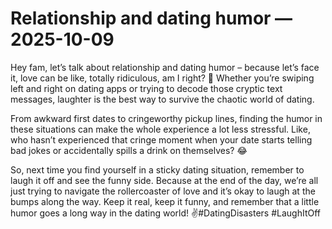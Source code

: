 # Relationship and dating humor — 2025-10-09

Hey fam, let’s talk about relationship and dating humor – because let’s face it, love can be like, totally ridiculous, am I right? 🤪 Whether you’re swiping left and right on dating apps or trying to decode those cryptic text messages, laughter is the best way to survive the chaotic world of dating.

From awkward first dates to cringeworthy pickup lines, finding the humor in these situations can make the whole experience a lot less stressful. Like, who hasn’t experienced that cringe moment when your date starts telling bad jokes or accidentally spills a drink on themselves? 😂

So, next time you find yourself in a sticky dating situation, remember to laugh it off and see the funny side. Because at the end of the day, we’re all just trying to navigate the rollercoaster of love and it’s okay to laugh at the bumps along the way. Keep it real, keep it funny, and remember that a little humor goes a long way in the dating world! ✌️#DatingDisasters #LaughItOff